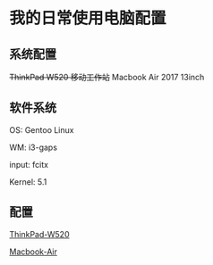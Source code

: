 # 我的日常使用电脑配置

## 系统配置

~~ThinkPad W520 移动工作站~~
Macbook Air 2017 13inch

## 软件系统

OS: Gentoo Linux

WM: i3-gaps

input: fcitx

Kernel: 5.1

## 配置


[ThinkPad-W520](./docs/install.md)

[Macbook-Air](./docs/README.md)

